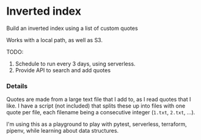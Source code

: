 # Inverted index
Build an inverted index using a list of custom quotes

Works with a local path, as well as S3.

TODO:
1. Schedule to run every 3 days, using serverless.
1. Provide API to search and add quotes

### Details
Quotes are made from a large text file that I add to, as I read quotes that I like. I have a script (not included) that splits these up into files with one quote per file, each filename being a consecutive integer (`1.txt`, `2.txt`, ...).

I'm using this as a playground to play with pytest, serverless, terraform, pipenv, while learning about data structures.
